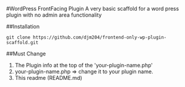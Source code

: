 #WordPress FrontFacing Plugin
A very basic scaffold for a word press plugin with no admin area functionality

##Installation

```
git clone https://github.com/djm204/frontend-only-wp-plugin-scaffold.git

```

##Must Change
1. The Plugin info at the top of the 'your-plugin-name.php'
2. your-plugin-name.php => change it to your plugin name.
3. This readme (README.md)